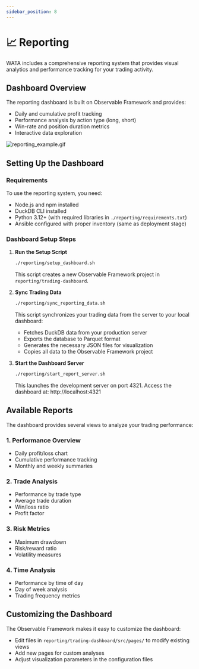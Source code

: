 ```yaml
---
sidebar_position: 8
---
```


# 📈 Reporting

WATA includes a comprehensive reporting system that provides visual analytics and performance tracking for your trading activity.

## Dashboard Overview

The reporting dashboard is built on Observable Framework and provides:

- Daily and cumulative profit tracking
- Performance analysis by action type (long, short)
- Win-rate and position duration metrics
- Interactive data exploration

![reporting_example.gif](../static/img/reporting_example.gif)

## Setting Up the Dashboard

### Requirements

To use the reporting system, you need:
- Node.js and npm installed
- DuckDB CLI installed
- Python 3.12+ (with required libraries in `./reporting/requirements.txt`)
- Ansible configured with proper inventory (same as deployment stage)

### Dashboard Setup Steps

1. **Run the Setup Script**
   ```bash
   ./reporting/setup_dashboard.sh
   ```
   This script creates a new Observable Framework project in `reporting/trading-dashboard`.

2. **Sync Trading Data**
   ```bash
   ./reporting/sync_reporting_data.sh
   ```
   This script synchronizes your trading data from the server to your local dashboard:
   - Fetches DuckDB data from your production server
   - Exports the database to Parquet format
   - Generates the necessary JSON files for visualization
   - Copies all data to the Observable Framework project

3. **Start the Dashboard Server**
   ```bash
   ./reporting/start_report_server.sh
   ```
   This launches the development server on port 4321.
   Access the dashboard at: http://localhost:4321

## Available Reports

The dashboard provides several views to analyze your trading performance:

### 1. Performance Overview
- Daily profit/loss chart
- Cumulative performance tracking
- Monthly and weekly summaries

### 2. Trade Analysis
- Performance by trade type
- Average trade duration
- Win/loss ratio
- Profit factor

### 3. Risk Metrics
- Maximum drawdown
- Risk/reward ratio
- Volatility measures

### 4. Time Analysis
- Performance by time of day
- Day of week analysis
- Trading frequency metrics

## Customizing the Dashboard

The Observable Framework makes it easy to customize the dashboard:
- Edit files in `reporting/trading-dashboard/src/pages/` to modify existing views
- Add new pages for custom analyses
- Adjust visualization parameters in the configuration files 